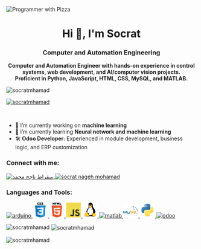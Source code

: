 
![Programmer with Pizza](https://media.giphy.com/media/78XCFBGOlS6keY1Bil/giphy.gif)

<h1 align="center">Hi 👋, I'm Socrat</h1>
<h3 align="center">Computer and Automation Engineering</h3>

<p align="center">
  <b>
    Computer and Automation Engineer with hands-on experience in control systems, web development, and AI/computer vision projects.<br>
    Proficient in Python, JavaScript, HTML, CSS, MySQL, and MATLAB.
  </b>
</p>


<p align="left">
  <img src="https://komarev.com/ghpvc/?username=socratmhamad&label=Profile%20views&color=0e75b6&style=flat" alt="socratmhamad" />
</p>

<p align="left">
  <a href="https://github.com/ryo-ma/github-profile-trophy">
    <img src="https://github-profile-trophy.vercel.app/?username=socratmhamad" alt="socratmhamad" />
  </a>
</p>

<p align="left">
  <a href="https://twitter.com/" target="blank">
    <img src="https://img.shields.io/twitter/follow/?logo=twitter&style=for-the-badge" alt="" />
  </a>
</p>

- 🔭 I’m currently working on **machine learning**
- 🌱 I’m currently learning **Neural network and machine learning**
- 🛠️ **Odoo Developer**: Experienced in module development, business logic, and ERP customization

<h3 align="left">Connect with me:</h3>
<p align="left">
  <a href="https://linkedin.com/in/سقراط ناجح محمد" target="blank">
    <img align="center" src="https://raw.githubusercontent.com/rahuldkjain/github-profile-readme-generator/master/src/images/icons/Social/linked-in-alt.svg" alt="سقراط ناجح محمد" height="30" width="40" />
  </a>
  <a href="https://fb.com/socrat nageh mohamad" target="blank">
    <img align="center" src="https://raw.githubusercontent.com/rahuldkjain/github-profile-readme-generator/master/src/images/icons/Social/facebook.svg" alt="socrat nageh mohamad" height="30" width="40" />
  </a>
</p>

<h3 align="left">Languages and Tools:</h3>
<p align="left">
  <a href="https://www.arduino.cc/" target="_blank" rel="noreferrer">
    <img src="https://cdn.worldvectorlogo.com/logos/arduino-1.svg" alt="arduino" width="40" height="40"/>
  </a>
  <a href="https://www.w3schools.com/css/" target="_blank" rel="noreferrer">
    <img src="https://raw.githubusercontent.com/devicons/devicon/master/icons/css3/css3-original-wordmark.svg" alt="css3" width="40" height="40"/>
  </a>
  <a href="https://www.w3.org/html/" target="_blank" rel="noreferrer">
    <img src="https://raw.githubusercontent.com/devicons/devicon/master/icons/html5/html5-original-wordmark.svg" alt="html5" width="40" height="40"/>
  </a>
  <a href="https://developer.mozilla.org/en-US/docs/Web/JavaScript" target="_blank" rel="noreferrer">
    <img src="https://raw.githubusercontent.com/devicons/devicon/master/icons/javascript/javascript-original.svg" alt="javascript" width="40" height="40"/>
  </a>
  <a href="https://www.linux.org/" target="_blank" rel="noreferrer">
    <img src="https://raw.githubusercontent.com/devicons/devicon/master/icons/linux/linux-original.svg" alt="linux" width="40" height="40"/>
  </a>
  <a href="https://www.mathworks.com/" target="_blank" rel="noreferrer">
    <img src="https://upload.wikimedia.org/wikipedia/commons/2/21/Matlab_Logo.png" alt="matlab" width="40" height="40"/>
  </a>
  <a href="https://www.mysql.com/" target="_blank" rel="noreferrer">
    <img src="https://raw.githubusercontent.com/devicons/devicon/master/icons/mysql/mysql-original-wordmark.svg" alt="mysql" width="40" height="40"/>
  </a>
  <a href="https://www.python.org" target="_blank" rel="noreferrer">
    <img src="https://raw.githubusercontent.com/devicons/devicon/master/icons/python/python-original.svg" alt="python" width="40" height="40"/>
  </a>
  <a href="https://odoo.com/" target="_blank" rel="noreferrer">
    <img src="https://cdn.worldvectorlogo.com/logos/odoo.svg" alt="odoo" width="40" height="40"/>
  </a>
</p>

<p>
  <img align="left" src="https://github-readme-stats.vercel.app/api/top-langs?username=socratmhamad&show_icons=true&locale=en&layout=compact" alt="socratmhamad" />
</p>

<p>
  &nbsp;<img align="center" src="https://github-readme-stats.vercel.app/api?username=socratmhamad&show_icons=true&locale=en" alt="socratmhamad" />
</p>

<p>
  <img align="center" src="https://github-readme-streak-stats.herokuapp.com/?user=socratmhamad&" alt="socratmhamad" />
</p>
